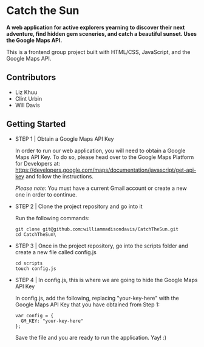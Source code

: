 # Catch the Sun
**A web application for active explorers yearning to discover their next adventure, find hidden gem sceneries, and catch a beautiful sunset. Uses the Google Maps API.**

This is a frontend group project built with HTML/CSS, JavaScript, and the Google Maps API.

## Contributors
* Liz Khuu
* Clint Urbin
* Will Davis

## Getting Started

* STEP 1 | Obtain a Google Maps API Key

  In order to run our web application, you will need to obtain a Google Maps API Key. To do so, please head over to the Google Maps Platform for Developers at: https://developers.google.com/maps/documentation/javascript/get-api-key and follow the instructions. 

  *Please note:* You must have a current Gmail account or create a new one in order to continue.

* STEP 2 | Clone the project repository and go into it

  Run the following commands:

  ```
  git clone git@github.com:williammadisondavis/CatchTheSun.git
  cd CatchTheSun\
  ```

* STEP 3 | Once in the project repository, go into the scripts folder and create a new file called config.js

  ``` 
  cd scripts
  touch config.js
  ```

* STEP 4 | In config.js, this is where we are going to hide the Google Maps API Key

  In config.js, add the following, replacing "your-key-here" with the Google Maps API Key that you have obtained from Step 1:

  ```
  var config = {
    GM_KEY: "your-key-here"
  };
  ```

  Save the file and you are ready to run the application. Yay! :)